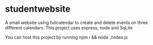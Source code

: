 # studentwebsite

A small webstie using fullcalendar to create and delete events on three different calendars.
This project uses express, node and SqLite

You can host this project by running npm i && node ./index.js
